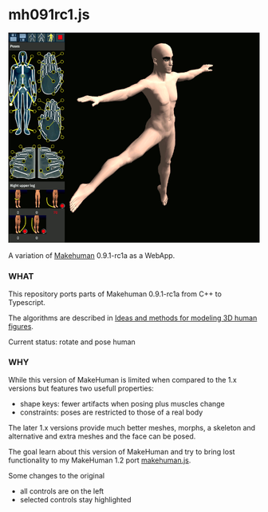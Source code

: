 # mh091rc1.js

<div style="text-align:npm center">
  <img src="images/screenshot.png" />

  A variation of [Makehuman](http://www.makehumancommunity.org) 0.9.1-rc1a as a WebApp.
</div>

### WHAT

This repository ports parts of Makehuman 0.9.1-rc1a from C++ to Typescript.

The algorithms are described in [Ideas and methods for modeling 3D human figures](https://doi.org/10.1145/1341771.1341782).

Current status: rotate and pose human

### WHY

While this version of MakeHuman is limited when compared to the 1.x versions but features two usefull properties:

* shape keys: fewer artifacts when posing plus muscles change
* constraints: poses are restricted to those of a real body

The later 1.x versions provide much better meshes, morphs, a skeleton and alternative and extra meshes and the face can be posed.

The goal learn about this version of MakeHuman and try to bring lost functionality to my MakeHuman 1.2 port [makehuman.js](https://github.com/markandre13/makehuman.js).

Some changes to the original

* all controls are on the left
* selected controls stay highlighted

<!--
[ ] morph
[ ] how are normals handled (RenderMesh calculates them me thinks, but animorph should be able to do that)
[ ] what does the collada support provide? shapekeys?
[ ] collada, could we export the shapekeys and bind them to a bone?
[ ] just for fun
  [ ] the MH background with the logo
  [ ] uv & texture?
  [ ] subdivision?
  [ ] save/load pose
  [ ] save/load morph
  [ ] export collada

[ ] numpad keys to implement
with shift
[7]   [8]  [9] [-]
top   rot      zoom
[4]   [5]  [6] [+]
rot        rot zoom
[1]   [2]  [3]
front rot  left
           [.]
           center
without shift only zoom and rot as translate remain

-->
